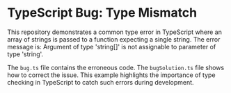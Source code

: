 # TypeScript Bug: Type Mismatch

This repository demonstrates a common type error in TypeScript where an array of strings is passed to a function expecting a single string.  The error message is: Argument of type 'string[]' is not assignable to parameter of type 'string'.

The `bug.ts` file contains the erroneous code. The `bugSolution.ts` file shows how to correct the issue.  This example highlights the importance of type checking in TypeScript to catch such errors during development.